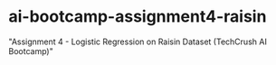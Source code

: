 # ai-bootcamp-assignment4-raisin
"Assignment 4 - Logistic Regression on Raisin Dataset (TechCrush AI Bootcamp)"
